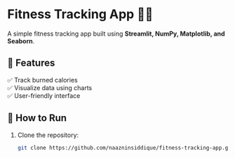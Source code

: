 # Fitness Tracking App 🏋️‍♂️  

A simple fitness tracking app built using **Streamlit, NumPy, Matplotlib, and Seaborn**.  

## 📌 Features  
✅ Track burned calories  
✅ Visualize data using charts  
✅ User-friendly interface  

## 🚀 How to Run  
1. Clone the repository:  
   ```sh
   git clone https://github.com/naazninsiddique/fitness-tracking-app.git

